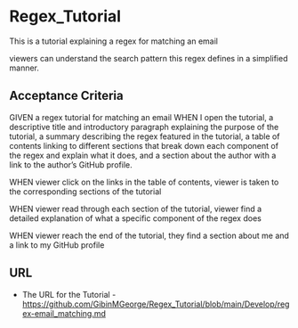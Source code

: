 # Regex_Tutorial

This is a tutorial explaining a regex for matching an email

viewers can understand the search pattern this regex defines in a simplified manner.

## Acceptance Criteria

GIVEN a regex tutorial for matching an email
WHEN I open the tutorial, a descriptive title and introductory paragraph explaining the purpose of the tutorial, a summary describing the regex featured in the tutorial, a table of contents linking to different sections that break down each component of the regex and explain what it does, and a section about the author with a link to the author’s GitHub profile.

WHEN viewer click on the links in the table of contents, viewer is taken to the corresponding sections of the tutorial

WHEN viewer read through each section of the tutorial,  viewer find a detailed explanation of what a specific component of the regex does

WHEN viewer reach the end of the tutorial, they find a section about me and a link to my GitHub profile


## URL

* The URL for the Tutorial - https://github.com/GibinMGeorge/Regex_Tutorial/blob/main/Develop/regex-email_matching.md